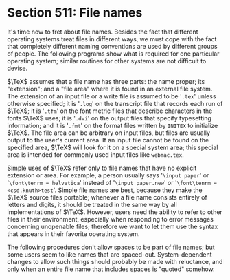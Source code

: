 # Section 511: File names

It's time now to fret about file names.
Besides the fact that different operating systems treat files in different ways, we must cope with the fact that completely different naming conventions are used by different groups of people.
The following programs show what is required for one particular operating system; similar routines for other systems are not difficult to devise.

$\TeX$ assumes that a file name has three parts: the name proper; its "extension";
and a "file area" where it is found in an external file system.
The extension of an input file or a write file is assumed to be '`.tex`' unless otherwise specified;
it is '`.log`' on the transcript file that records each run of $\TeX$; it is '`.tfm`' on the font metric files that describe characters in the fonts $\TeX$ uses;
it is '`.dvi`' on the output files that specify typesetting information;
and it is '`.fmt`' on the format files written by `INITEX` to initialize $\TeX$.
The file area can be arbitrary on input files, but files are usually output to the user's current area.
If an input file cannot be found on the specified area, $\TeX$ will look for it on a special system area;
this special area is intended for commonly used input files like `webmac.tex`.

Simple uses of $\TeX$ refer only to file names that have no explicit extension or area.
For example, a person usually says '`\input paper`' or '`\font\tenrm = helvetica`' instead of '`\input paper.new`' or '`\font\tenrm = <csd.knuth>test`'.
Simple file names are best, because they make the $\TeX$ source files portable;
whenever a file name consists entirely of letters and digits, it should be treated in the same way by all implementations of $\TeX$.
However, users need the ability to refer to other files in their environment, especially when responding to error messages concerning unopenable files;
therefore we want to let them use the syntax that appears in their favorite operating system.

The following procedures don't allow spaces to be part of file names; but some users seem to like names that are spaced-out.
System-dependent changes to allow such things should probably be made with reluctance, and only when an entire file name that includes spaces is "quoted" somehow.
